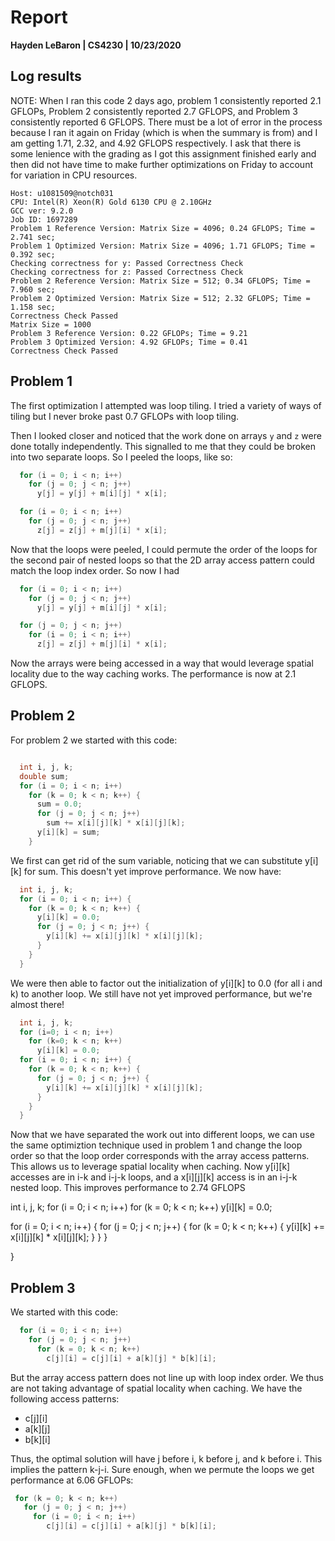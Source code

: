 # Report

**Hayden LeBaron | CS4230 | 10/23/2020**

## Log results

NOTE: When I ran this code 2 days ago, problem 1 consistently reported 2.1 GFLOPs, Problem 2 consistently reported 2.7 GFLOPS, and Problem 3 consistently reported 6 GFLOPS. There must be a lot of error in the process because I ran it again on Friday (which is when the summary is from) and I am getting 1.71, 2.32, and 4.92 GFLOPS respectively. I ask that there is some lenience with the grading as I got this assignment finished early and then did not have time to make further optimizations on Friday to account for variation in CPU resources.

```
Host: u1081509@notch031
CPU: Intel(R) Xeon(R) Gold 6130 CPU @ 2.10GHz
GCC ver: 9.2.0
Job ID: 1697289
Problem 1 Reference Version: Matrix Size = 4096; 0.24 GFLOPS; Time = 2.741 sec;
Problem 1 Optimized Version: Matrix Size = 4096; 1.71 GFLOPS; Time = 0.392 sec;
Checking correctness for y: Passed Correctness Check
Checking correctness for z: Passed Correctness Check
Problem 2 Reference Version: Matrix Size = 512; 0.34 GFLOPS; Time = 7.960 sec;
Problem 2 Optimized Version: Matrix Size = 512; 2.32 GFLOPS; Time = 1.158 sec;
Correctness Check Passed
Matrix Size = 1000
Problem 3 Reference Version: 0.22 GFLOPs; Time = 9.21
Problem 3 Optimized Version: 4.92 GFLOPs; Time = 0.41
Correctness Check Passed
```



## Problem 1

The first optimization I attempted was loop tiling. I tried a variety of ways of tiling but I never broke past 0.7 GFLOPs with loop tiling.

Then I looked closer and noticed that the work done on arrays `y` and `z` were done totally independently. This signalled to me that they could be broken into two separate loops. So I peeled the loops, like so:

```c
  for (i = 0; i < n; i++)
    for (j = 0; j < n; j++) 
      y[j] = y[j] + m[i][j] * x[i];

  for (i = 0; i < n; i++)
    for (j = 0; j < n; j++)
      z[j] = z[j] + m[j][i] * x[i];
```

Now that the loops were peeled, I could permute the order of the loops for the second pair of nested loops so that the 2D array access pattern could match the loop index order. So now I had

```c
  for (i = 0; i < n; i++)
    for (j = 0; j < n; j++) 
      y[j] = y[j] + m[i][j] * x[i];

  for (j = 0; j < n; j++)
    for (i = 0; i < n; i++)
      z[j] = z[j] + m[j][i] * x[i];
```

Now the arrays were being accessed in a way that would leverage spatial locality due to the way caching works. The performance is now at 2.1 GFLOPS.

## Problem 2

For problem 2 we started with this code:

```c

  int i, j, k;
  double sum;
  for (i = 0; i < n; i++)
    for (k = 0; k < n; k++) {
      sum = 0.0;
      for (j = 0; j < n; j++)
        sum += x[i][j][k] * x[i][j][k];
      y[i][k] = sum;
    }
```

We first can get rid of the sum variable, noticing that we can substitute y[i][k] for sum. This doesn't yet improve performance. We now have:

```c
  int i, j, k;
  for (i = 0; i < n; i++) {
    for (k = 0; k < n; k++) {
      y[i][k] = 0.0;
      for (j = 0; j < n; j++) {
        y[i][k] += x[i][j][k] * x[i][j][k];
      }
    }
  }
```

We were then able to factor out the initialization of y[i][k] to 0.0 (for all i and k) to another loop. We still have not yet improved performance, but we're almost there!
```c
  int i, j, k;
  for (i=0; i < n; i++)
    for (k=0; k < n; k++)
      y[i][k] = 0.0;
  for (i = 0; i < n; i++) {
    for (k = 0; k < n; k++) {
      for (j = 0; j < n; j++) {
        y[i][k] += x[i][j][k] * x[i][j][k];
      }
    }
  }
```

Now that we have separated the work out into different loops, we can use the same optimiztion technique used in problem 1 and change the loop order so that the loop order corresponds with the array access patterns. This allows us to leverage spatial locality when caching. Now y[i][k] accesses are in  i-k and i-j-k loops, and a x[i][j][k] access is in an i-j-k nested loop. This improves performance to 2.74 GFLOPS

  int i, j, k;
  for (i = 0; i < n; i++)
    for (k = 0; k < n; k++)
      y[i][k] = 0.0;

  for (i = 0; i < n; i++) {
    for (j = 0; j < n; j++) { 
      for (k = 0; k < n; k++) {
        y[i][k] += x[i][j][k] * x[i][j][k];
      }
    }
  }
 

} 



## Problem 3

We started with this code:
```c
  for (i = 0; i < n; i++)
    for (j = 0; j < n; j++)
      for (k = 0; k < n; k++)
        c[j][i] = c[j][i] + a[k][j] * b[k][i];
```

But the array access pattern does not line up with loop index order. We thus are not taking advantage of spatial locality when caching. We have the following access patterns: 
- c[j][i] 
- a[k][j]
- b[k][i]

Thus, the optimal solution will have j before i, k before j, and k before i. This implies the pattern k-j-i. Sure enough, when we permute the loops we get performance at 6.06 GFLOPs:

```c
 for (k = 0; k < n; k++)
   for (j = 0; j < n; j++)
     for (i = 0; i < n; i++)
        c[j][i] = c[j][i] + a[k][j] * b[k][i];
```




